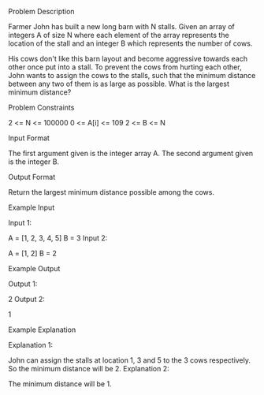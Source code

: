Problem Description

Farmer John has built a new long barn with N stalls. Given an array of integers A of size N where each element of the array represents the location of the stall and an integer B which represents the number of cows.

His cows don't like this barn layout and become aggressive towards each other once put into a stall. To prevent the cows from hurting each other, John wants to assign the cows to the stalls, such that the minimum distance between any two of them is as large as possible. What is the largest minimum distance?

Problem Constraints

2 <= N <= 100000
0 <= A[i] <= 109
2 <= B <= N

Input Format

The first argument given is the integer array A.
The second argument given is the integer B.

Output Format

Return the largest minimum distance possible among the cows.

Example Input

Input 1:

A = [1, 2, 3, 4, 5]
B = 3
Input 2:

A = [1, 2]
B = 2

Example Output

Output 1:

2
Output 2:

1

Example Explanation

Explanation 1:

John can assign the stalls at location 1, 3 and 5 to the 3 cows respectively. So the minimum distance will be 2.
Explanation 2:

The minimum distance will be 1.
